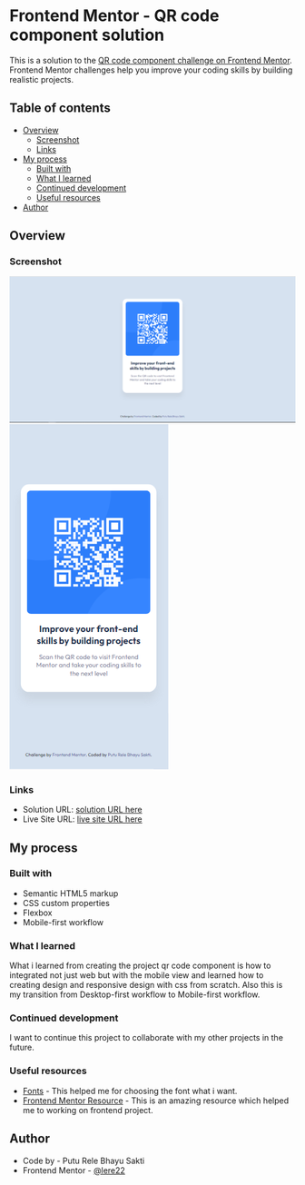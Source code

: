 # Frontend Mentor - QR code component solution

This is a solution to the [QR code component challenge on Frontend Mentor](https://www.frontendmentor.io/challenges/qr-code-component-iux_sIO_H). Frontend Mentor challenges help you improve your coding skills by building realistic projects.

## Table of contents

- [Overview](#overview)
  - [Screenshot](#screenshot)
  - [Links](#links)
- [My process](#my-process)
  - [Built with](#built-with)
  - [What I learned](#what-i-learned)
  - [Continued development](#continued-development)
  - [Useful resources](#useful-resources)
- [Author](#author)

## Overview

### Screenshot

![Screenshot Desktop Preview](./screenshot/desktop-preview.png)
![Screenshot Mobile Preview](./screenshot/mobile-preview.png)

### Links

- Solution URL: [solution URL here](https://www.frontendmentor.io/solutions/qr-code-component-using-flexbox-ZkyNdTABPz)
- Live Site URL: [live site URL here](https://lere22.github.io/qr-code-component-chall/)

## My process

### Built with

- Semantic HTML5 markup
- CSS custom properties
- Flexbox
- Mobile-first workflow

### What I learned

What i learned from creating the project qr code component is how to integrated not just web but with the mobile view and learned how to creating design and responsive design with css from scratch. Also this is my transition from Desktop-first workflow to Mobile-first workflow.

### Continued development

I want to continue this project to collaborate with my other projects in the future.

### Useful resources

- [Fonts](https://fonts.google.com/specimen/Outfit) - This helped me for choosing the font what i want.
- [Frontend Mentor Resource](https://www.frontendmentor.io/resources) - This is an amazing resource which helped me to working on frontend project.

## Author

- Code by - Putu Rele Bhayu Sakti
- Frontend Mentor - [@lere22](https://www.frontendmentor.io/profile/lere22)
